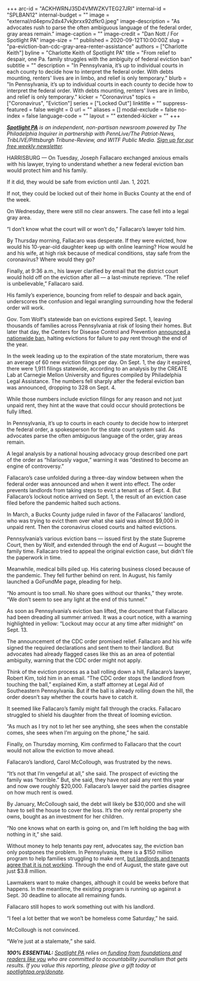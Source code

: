 +++
arc-id = "ACKHWRNJ35D4VMWZKVTEG27JRI"
internal-id = "SPLBAN12"
internal-budget = ""
image = "external/rd4epnv2dx47vkjbrxx92dfkr0.jpeg"
image-description = "As advocates rush to parse the often ambiguous language of the federal order, gray areas remain."
image-caption = ""
image-credit = "Dan Nott / For Spotlight PA"
image-size = ""
published = 2020-09-12T10:00:00Z
slug = "pa-eviction-ban-cdc-gray-area-renter-assistance"
authors = ["Charlotte Keith"]
byline = "Charlotte Keith of Spotlight PA"
title = "From relief to despair, one Pa. family struggles with the ambiguity of federal eviction ban"
subtitle = ""
description = "In Pennsylvania, it’s up to individual courts in each county to decide how to interpret the federal order. With debts mounting, renters' lives are in limbo, and relief is only temporary."
blurb = "In Pennsylvania, it’s up to individual courts in each county to decide how to interpret the federal order. With debts mounting, renters' lives are in limbo, and relief is only temporary."
kicker = "Coronavirus"
topics = ["Coronavirus", "Eviction"]
series = ["Locked Out"]
linktitle = ""
suppress-featured = false
weight = 0
url = ""
aliases = []
modal-exclude = false
no-index = false
language-code = ""
layout = ""
extended-kicker = ""
+++

<a href="https://www.spotlightpa.org/"><i><b>Spotlight PA</b></i></a><i> is an independent, non-partisan newsroom powered by The Philadelphia Inquirer in partnership with PennLive/The Patriot-News, TribLIVE/Pittsburgh Tribune-Review, and WITF Public Media. </i><a href="https://www.spotlightpa.org/newsletters"><i>Sign up for our free weekly newsletter</i></a><i>.</i>

HARRISBURG — On Tuesday, Joseph Fallacaro exchanged anxious emails with his lawyer, trying to understand whether a new federal eviction ban would protect him and his family.

If it did, they would be safe from eviction until Jan. 1, 2021.

If not, they could be locked out of their home in Bucks County at the end of the week.

On Wednesday, there were still no clear answers. The case fell into a legal gray area.

“I don’t know what the court will or won’t do,” Fallacaro’s lawyer told him.

By Thursday morning, Fallacaro was desperate. If they were evicted, how would his 10-year-old daughter keep up with online learning? How would he and his wife, at high risk because of medical conditions, stay safe from the coronavirus? Where would they go?

Finally, at 9:36 a.m., his lawyer clarified by email that the district court would hold off on the eviction after all — a last-minute reprieve. “The relief is unbelievable,” Fallacaro said.

<script src="https://www.spotlightpa.org/embed.js" async></script><div data-spl-embed-version="1" data-spl-src="https://www.spotlightpa.org/embeds/donate/?teaser_text=As%20the%20eviction%20moratorium%20expires%2C%20we%20won't%20stop%20telling%20the%20stories%20that%20matter%20and%20holding%20the%20powerful%20to%20account.%20Join%20us%20and%20become%20a%20monthly%20donor%20today."></div>

His family’s experience, bouncing from relief to despair and back again, underscores the confusion and legal wrangling surrounding how the federal order will work.

Gov. Tom Wolf’s statewide ban on evictions expired Sept. 1, leaving thousands of families across Pennsylvania at risk of losing their homes. But later that day, the Centers for Disease Control and Prevention <a href="https://www.spotlightpa.org/news/2020/09/pa-eviction-ban-cdc-order-tom-wolf-republican-legislature-renters/" target=_blank>announced a nationwide ban</a>, halting evictions for failure to pay rent through the end of the year.

In the week leading up to the expiration of the state moratorium, there was an average of 60 new eviction filings per day. On Sept. 1, the day it expired, there were 1,911 filings statewide, according to an analysis by the CREATE Lab at Carnegie Mellon University and figures compiled by Philadelphia Legal Assistance. The numbers fell sharply after the federal eviction ban was announced, dropping to 328 on Sept. 4.

While those numbers include eviction filings for any reason and not just unpaid rent, they hint at the wave that could occur should protections be fully lifted.

In Pennsylvania, it’s up to courts in each county to decide how to interpret the federal order, a spokesperson for the state court system said. As advocates parse the often ambiguous language of the order, gray areas remain.

A legal analysis by a national housing advocacy group described one part of the order as “hilariously vague,” warning it was “destined to become an engine of controversy.”

Fallacaro’s case unfolded during a three-day window between when the federal order was announced and when it went into effect. The order prevents landlords from taking steps to evict a tenant as of Sept. 4. But Fallacaro’s lockout notice arrived on Sept. 1, the result of an eviction case filed before the pandemic halted such actions.

<!-- START responsive iframe -->
<div id="vis-chart-pa-evictions-ban--container"></div>
<script src="https://pym.nprapps.org/pym.v1.min.js"></script>
<script>new pym.Parent("vis-chart-pa-evictions-ban--container", "https://interactives.data.spotlightpa.org/2020/vis-chart-pa-evictions-ban/", {});</script>
<!-- END responsive iframe -->


In March, a Bucks County judge ruled in favor of the Fallacaros' landlord, who was trying to evict them over what she said was almost $9,000 in unpaid rent. Then the coronavirus closed courts and halted evictions.

Pennsylvania’s various eviction bans — issued first by the state Supreme Court, then by Wolf, and extended through the end of August — bought the family time. Fallacaro tried to appeal the original eviction case, but didn’t file the paperwork in time.

Meanwhile, medical bills piled up. His catering business closed because of the pandemic. They fell further behind on rent. In August, his family launched a GoFundMe page, pleading for help.

“No amount is too small. No share goes without our thanks,” they wrote. “We don’t seem to see any light at the end of this tunnel.”

As soon as Pennsylvania’s eviction ban lifted, the document that Fallacaro had been dreading all summer arrived. It was a court notice, with a warning highlighted in yellow: “Lockout may occur at any time after midnight” on Sept. 13.

The announcement of the CDC order promised relief. Fallacaro and his wife signed the required declarations and sent them to their landlord. But advocates had already flagged cases like this as an area of potential ambiguity, warning that the CDC order might not apply.

Think of the eviction process as a ball rolling down a hill, Fallacaro’s lawyer, Robert Kim, told him in an email. “The CDC order stops the landlord from touching the ball,” explained Kim, a staff attorney at Legal Aid of Southeastern Pennsylvania. But if the ball is already rolling down the hill, the order doesn’t say whether the courts have to catch it.

It seemed like Fallacaro’s family might fall through the cracks. Fallacaro struggled to shield his daughter from the threat of looming eviction.

“As much as I try not to let her see anything, she sees when the constable comes, she sees when I’m arguing on the phone,” he said.

Finally, on Thursday morning, Kim confirmed to Fallacaro that the court would not allow the eviction to move ahead.

Fallacaro’s landlord, Carol McCollough, was frustrated by the news.

<script src="https://www.spotlightpa.org/embed.js" async></script><div data-spl-embed-version="1" data-spl-src="https://www.spotlightpa.org/embeds/newsletter/"></div>

“It’s not that I’m vengeful at all,” she said. The prospect of evicting the family was “horrible.” But, she said, they have not paid any rent this year and now owe roughly $20,000. Fallacaro’s lawyer said the parties disagree on how much rent is owed.

By January, McCollough said, the debt will likely be $30,000 and she will have to sell the house to cover the loss. It’s the only rental property she owns, bought as an investment for her children.

“No one knows what on earth is going on, and I’m left holding the bag with nothing in it,” she said.

Without money to help tenants pay rent, advocates say, the eviction ban only postpones the problem. In Pennsylvania, there is a $150 million program to help families struggling to make rent, <a href="https://www.spotlightpa.org/news/2020/08/pa-evictions-ban-rental-assistance-program-coronavirus-flaws/" target=_blank>but landlords and tenants agree that it is not working</a>. Through the end of August, the state gave out just $3.8 million.

Lawmakers want to make changes, although it could be weeks before that happens. In the meantime, the existing program is running up against a Sept. 30 deadline to allocate all remaining funds.

Fallacaro still hopes to work something out with his landlord.

“I feel a lot better that we won’t be homeless come Saturday,” he said.

McCollough is not convinced.

“We’re just at a stalemate,” she said.

<i><b>100% ESSENTIAL:</b></i><i> </i><a href="https://www.spotlightpa.org/"><i>Spotlight PA</i></a><i> relies on</i><a href="https://www.spotlightpa.org/support"><i> funding from foundations and readers like you</i></a><i> who are committed to accountability journalism that gets results. If you value this reporting, please give a gift today at </i><a href="https://www.spotlightpa.org/donate"><i>spotlightpa.org/donate</i></a><i>.</i>

<script src="https://www.spotlightpa.org/embed.js" async></script><div data-spl-embed-version="1" data-spl-src="https://www.spotlightpa.org/embeds/tips/?tip_text=Are%20you%20%3Cb%3Efacing%20eviction%20as%20a%20result%20of%20the%20coronavirus%20pandemic%3C%2Fb%3E%3F%20We%20want%20to%20hear%20from%20you."></div>
